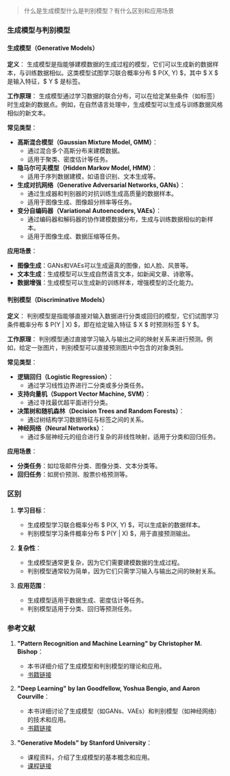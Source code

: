 > 什么是生成模型什么是判别模型？有什么区别和应用场景


### 生成模型与判别模型

#### 生成模型（Generative Models）

**定义**：
生成模型是指能够建模数据的生成过程的模型，它们可以生成新的数据样本，与训练数据相似。这类模型试图学习联合概率分布 $ P(X, Y) $，其中 $ X $ 是输入特征，$ Y $ 是标签。

**工作原理**：
生成模型通过学习数据的联合分布，可以在给定某些条件（如标签）时生成新的数据点。例如，在自然语言处理中，生成模型可以生成与训练数据风格相似的新文本。

**常见类型**：
- **高斯混合模型（Gaussian Mixture Model, GMM）**：
  - 通过混合多个高斯分布来建模数据。
  - 适用于聚类、密度估计等任务。
- **隐马尔可夫模型（Hidden Markov Model, HMM）**：
  - 适用于序列数据建模，如语音识别、文本生成等。
- **生成对抗网络（Generative Adversarial Networks, GANs）**：
  - 通过生成器和判别器的对抗训练生成高质量的数据样本。
  - 适用于图像生成、图像超分辨率等任务。
- **变分自编码器（Variational Autoencoders, VAEs）**：
  - 通过编码器和解码器的协作建模数据分布，生成与训练数据相似的新样本。
  - 适用于图像生成、数据压缩等任务。

**应用场景**：
- **图像生成**：GANs和VAEs可以生成逼真的图像，如人脸、风景等。
- **文本生成**：生成模型可以生成自然语言文本，如新闻文章、诗歌等。
- **数据增强**：生成模型可以生成新的训练样本，增强模型的泛化能力。

#### 判别模型（Discriminative Models）

**定义**：
判别模型是指能够直接对输入数据进行分类或回归的模型，它们试图学习条件概率分布 $ P(Y | X) $，即在给定输入特征 $ X $ 时预测标签 $ Y $。

**工作原理**：
判别模型通过直接学习输入与输出之间的映射关系来进行预测。例如，给定一张图片，判别模型可以直接预测图片中包含的对象类别。

**常见类型**：
- **逻辑回归（Logistic Regression）**：
  - 通过学习线性边界进行二分类或多分类任务。
- **支持向量机（Support Vector Machine, SVM）**：
  - 通过寻找最优超平面进行分类。
- **决策树和随机森林（Decision Trees and Random Forests）**：
  - 通过树结构学习数据特征与标签之间的关系。
- **神经网络（Neural Networks）**：
  - 通过多层神经元的组合进行复杂的非线性映射，适用于分类和回归任务。

**应用场景**：
- **分类任务**：如垃圾邮件分类、图像分类、文本分类等。
- **回归任务**：如房价预测、股票价格预测等。

### 区别

1. **学习目标**：
   - 生成模型学习联合概率分布 $ P(X, Y) $，可以生成新的数据样本。
   - 判别模型学习条件概率分布 $ P(Y | X) $，用于直接预测输出。

2. **复杂性**：
   - 生成模型通常更复杂，因为它们需要建模数据的生成过程。
   - 判别模型通常较为简单，因为它们只需学习输入与输出之间的映射关系。

3. **应用范围**：
   - 生成模型适用于数据生成、密度估计等任务。
   - 判别模型适用于分类、回归等预测任务。

### 参考文献

1. **"Pattern Recognition and Machine Learning" by Christopher M. Bishop**：
   - 本书详细介绍了生成模型和判别模型的理论和应用。
   - [书籍链接](https://www.springer.com/gp/book/9780387310732)

2. **"Deep Learning" by Ian Goodfellow, Yoshua Bengio, and Aaron Courville**：
   - 本书详细讨论了生成模型（如GANs、VAEs）和判别模型（如神经网络）的技术和应用。
   - [书籍链接](http://www.deeplearningbook.org/)

3. **"Generative Models" by Stanford University**：
   - 课程资料，介绍了生成模型的基本概念和应用。
   - [课程链接](https://web.stanford.edu/class/cs231n/reports/2016/pdfs/221_Report.pdf)

